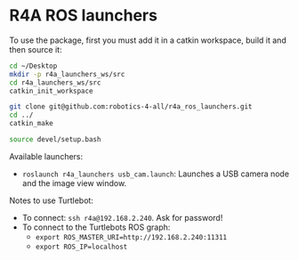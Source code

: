 # R4A ROS launchers


To use the package, first you must add it in a catkin workspace, build it and then source it:

```bash
cd ~/Desktop
mkdir -p r4a_launchers_ws/src
cd r4a_launchers_ws/src
catkin_init_workspace

git clone git@github.com:robotics-4-all/r4a_ros_launchers.git
cd ../
catkin_make

source devel/setup.bash
```

Available launchers:

- ```roslaunch r4a_launchers usb_cam.launch```: Launches a USB camera node and the image view window.


Notes to use Turtlebot:
- To connect: ```ssh r4a@192.168.2.240```. Ask for password!
- To connect to the Turtlebots ROS graph:
  - ```export ROS_MASTER_URI=http://192.168.2.240:11311```
  - ```export ROS_IP=localhost```
